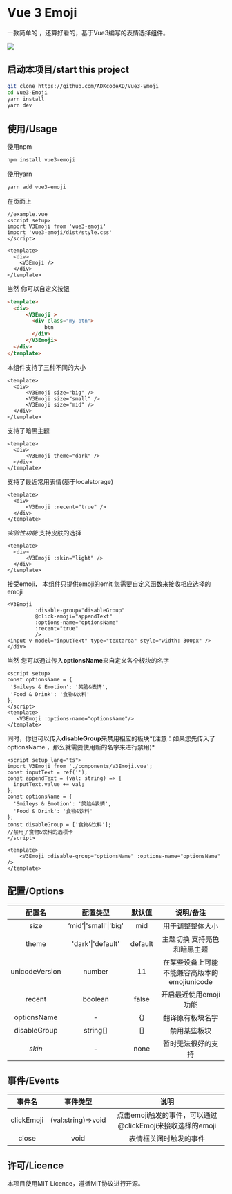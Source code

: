 

# Vue 3 Emoji

一款简单的 ，还算好看的，基于Vue3编写的表情选择组件。

<img align=center src="https://s1.ax1x.com/2022/07/06/jazn9H.png">

## 启动本项目/start this project

```bash
git clone https://github.com/ADKcodeXD/Vue3-Emoji
cd Vue3-Emoji
yarn install
yarn dev
```

## 使用/Usage

使用npm

```bash
npm install vue3-emoji
```

使用yarn

```bash
yarn add vue3-emoji
```

在页面上

```vue
//example.vue
<script setup>
import V3Emoji from 'vue3-emoji'
import 'vue3-emoji/dist/style.css'
</script>

<template>
  <div>
    <V3Emoji />
  </div>
</template>

```

  当然 你可以自定义按钮

```html
<template>
  <div>
      <V3Emoji >
      	<div class="my-btn">
            btn
        </div>
      </V3Emoji>
  </div>
</template>
```

本组件支持了三种不同的大小

```vue
<template>
  <div>
      <V3Emoji size="big" />
      <V3Emoji size="small" />
      <V3Emoji size="mid" />
  </div>
</template>
```

支持了暗黑主题

```vue
<template>
  <div>
      <V3Emoji theme="dark" />
  </div>
</template>
```

支持了最近常用表情(基于localstorage)

```vue
<template>
  <div>
      <V3Emoji :recent="true" />
  </div>
</template>
```

*实验性功能*  支持皮肤的选择

```vue
<template>
  <div>
      <V3Emoji :skin="light" /> 
  </div>
</template>
```



接受emoji， 本组件只提供emoji的emit 您需要自定义函数来接收相应选择的emoji

```vue
<V3Emoji
         :disable-group="disableGroup"
         @click-emoji="appendText"
         :options-name="optionsName"
         :recent="true"
         />
<input v-model="inputText" type="textarea" style="width: 300px" />
</div>
```

当然 您可以通过传入**optionsName**来自定义各个板块的名字

 ```vue
<script setup>
const optionsName = {
  'Smileys & Emotion': '笑脸&表情',
  'Food & Drink': '食物&饮料'
};
</script>
<template>
	<V3Emoji :options-name="optionsName"/>
</template>
 ```

同时，你也可以传入**disableGroup**来禁用相应的板块*(注意：如果您先传入了optionsName ，那么就需要使用新的名字来进行禁用)*

```vue
<script setup lang="ts">
import V3Emoji from './components/V3Emoji.vue';
const inputText = ref('');
const appendText = (val: string) => {
  inputText.value += val;
};
const optionsName = {
  'Smileys & Emotion': '笑脸&表情',
  'Food & Drink': '食物&饮料'
};
const disableGroup = ['食物&饮料'];
//禁用了食物&饮料的选项卡
</script>

<template>
	<V3Emoji :disable-group="optionsName" :options-name="optionsName" />
</template>
```



## 配置/Options

|     配置名     |       配置类型        | 默认值  |                  说明/备注                   |
| :------------: | :-------------------: | :-----: | :------------------------------------------: |
|      size      | ‘mid’\|'small'\|'big' |   mid   |               用于调整整体大小               |
|     theme      |   'dark'\|'default'   | default |         主题切换 支持亮色和暗黑主题          |
| unicodeVersion |        number         |   11    | 在某些设备上可能不能兼容高版本的emojiunicode |
|     recent     |        boolean        |  false  |            开启最近使用emoji功能             |
|  optionsName   |           -           |   {}    |               翻译原有板块名字               |
|  disableGroup  |       string[]        |   []    |                 禁用某些板块                 |
|     *skin*     |           -           |  none   |              暂时无法很好的支持              |

## 事件/Events

|   事件名   |      事件类型      |                           说明                            |
| :--------: | :----------------: | :-------------------------------------------------------: |
| clickEmoji | (val:string)=>void | 点击emoji触发的事件，可以通过@clickEmoji来接收选择的emoji |
|   close    |        void        |                  表情框关闭时触发的事件                   |

## 许可/Licence

本项目使用MIT Licence，遵循MIT协议进行开源。

